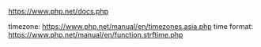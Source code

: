 https://www.php.net/docs.php

timezone:
https://www.php.net/manual/en/timezones.asia.php
time format:
https://www.php.net/manual/en/function.strftime.php
